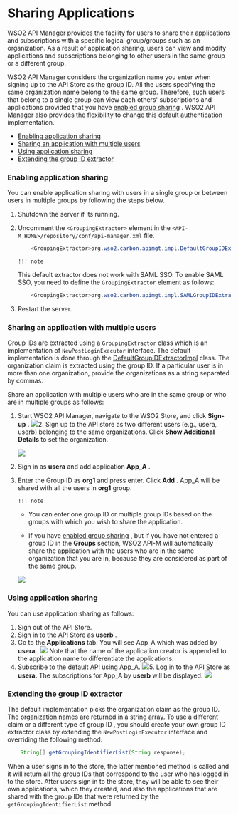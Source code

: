 # Sharing Applications

WSO2 API Manager provides the facility for users to share their applications and subscriptions with a specific logical group/groups such as an organization. As a result of application sharing, users can view and modify applications and subscriptions belonging to other users in the same group or a different group.

WSO2 API Manager considers the organization name you enter when signing up to the API Store as the group ID. All the users specifying the same organization name belong to the same group. Therefore, such users that belong to a single group can view each others' subscriptions and applications provided that you have [enabled group sharing](#SharingApplications-Enablingapplicationsharing) . WSO2 API Manager also provides the flexibility to change this default authentication implementation.

-   [Enabling application sharing](#SharingApplications-Enablingapplicationsharing)
-   [Sharing an application with multiple users](#SharingApplications-Sharinganapplicationwithmultipleusers)
-   [Using application sharing](#SharingApplications-Usingapplicationsharing)
-   [Extending the group ID extractor](#SharingApplications-ExtendingthegroupIDextractor)

### Enabling application sharing

You can enable application sharing with users in a single group or between users in multiple groups by following the steps below.

1.  Shutdown the server if its running.
2.  Uncomment the `<GroupingExtractor>` element in the `<API-M_HOME>/repository/conf/api-manager.xml` file.

    ``` java
        <GroupingExtractor>org.wso2.carbon.apimgt.impl.DefaultGroupIDExtractorImpl</GroupingExtractor>
    ```

        !!! note
    This default extractor does not work with SAML SSO. To enable SAML SSO, you need to define the `GroupingExtractor` element as follows:

    ``` java
        <GroupingExtractor>org.wso2.carbon.apimgt.impl.SAMLGroupIDExtractorImpl</GroupingExtractor>
    ```


3.  Restart the server.

### Sharing an application with multiple users

Group IDs are extracted using a `GroupingExtractor` class which is an implementation of `NewPostLoginExecutor` interface. The default implementation is done through the [DefaultGroupIDExtractorImpl](https://github.com/wso2/carbon-apimgt/blob/6.x/components/apimgt/org.wso2.carbon.apimgt.impl/src/main/java/org/wso2/carbon/apimgt/impl/DefaultGroupIDExtractorImpl.java) class. The organization claim is extracted using the group ID. If a particular user is in more than one organization, provide the organizations as a string separated by commas.

Share an application with multiple users who are in the same group or who are in multiple groups as follows:

1.  Start WSO2 API Manager, navigate to the WSO2 Store, and click **Sign-up** .
    ![]({{base_path}}/assets/attachments/126559217/126559218.png)2.  Sign up to the API store as two different users (e.g., usera, userb) belonging to the same organizations. Click **Show Additional Details** to set the organization.

    ![]({{base_path}}/assets/attachments/126559217/126559219.png)
3.  Sign in as **usera** and add application **App\_A** .

4.  Enter the Group ID as **org1** and press enter. Click **Add** . App\_A will be shared with all the users in **org1** group.

        !!! note
    -   You can enter one group ID or multiple group IDs based on the groups with which you wish to share the application.

    -   If you have [enabled group sharing](#SharingApplications-Enablinggroupsharing) , but if you have not entered a group ID in the **Groups** section, WSO2 API-M will automatically share the application with the users who are in the same organization that you are in, because they are considered as part of the same group.


    ![]({{base_path}}/assets/attachments/126559217/126559220.png)
### Using application sharing

You can use application sharing as follows:

1.  Sign out of the API Store.
2.  Sign in to the API Store as **userb** .
3.  Go to the **Applications** tab. You will see App\_A which was added by **usera** .
    ![]({{base_path}}/assets/attachments/126559217/126559221.png)    Note that the name of the application creator is appended to the application name to differentiate the applications.
4.  Subscribe to the default API using App\_A.
    ![]({{base_path}}/assets/attachments/126559217/126559222.png)5.  Log in to the API Store as **usera.** The subscriptions for App\_A by **userb** will be displayed.
    ![]({{base_path}}/assets/attachments/126559217/126559223.png)
### Extending the group ID extractor

The default implementation picks the organization claim as the group ID. The organization names are returned in a string array. To use a different claim or a different type of group ID , you should create your own group ID extractor class by extending the `NewPostLoginExecutor` interface and overriding the following method.

``` java
    String[] getGroupingIdentifierList(String response);
```

When a user signs in to the store, the latter mentioned method is called and it will return all the group IDs that correspond to the user who has logged in to the store. After users sign in to the store, they will be able to see their own applications, which they created, and also the applications that are shared with the group IDs that were returned by the `getGroupingIdentifierList` method.
